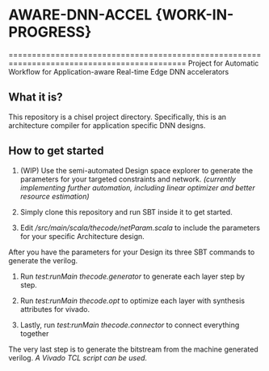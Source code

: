 # AWARE-DNN-ACCEL {WORK-IN-PROGRESS}
============================================================================================
Project for Automatic Workflow for Application-aware Real-time Edge DNN accelerators
## What it is?
This repository is a chisel project directory. Specifically, this is an architecture compiler for application specific DNN designs. 
## How to get started
1. (WIP) Use the semi-automated Design space explorer to generate the parameters for your targeted constraints and network.
    *(currently implementing further automation, including linear optimizer and better resource estimation)*
1. Simply clone this repository and run SBT inside it to get started.

1. Edit */src/main/scala/thecode/netParam.scala* to include the parameters for your specific Architecture design.

After you have the parameters for your Design its three SBT commands to generate the verilog.

1. Run *test:runMain thecode.generator* to generate each layer step by step.

1. Run *test:runMain thecode.opt* to optimize each layer with synthesis attributes for vivado.

1. Lastly, run *test:runMain thecode.connector* to connect everything together

The very last step is to generate the bitstream from the machine generated verilog.
*A Vivado TCL script can be used.*
